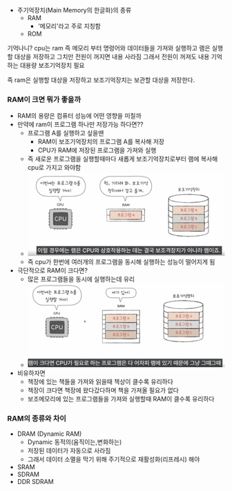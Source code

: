 - 주기억장치(Main Memory의 한글화)의 종류
	- RAM
		- '메모리'라고 주로 지칭함
	- ROM

기억나니? cpu는 ram 즉 메모리 부터 명령어와 데이터들을 가져와 실행하고
램은 실행할 대상을 저장하고 그치만 전원이 꺼지면 내용 사라짐
그래서 전원이 꺼져도 내용 기억하는 대용량 보조기억장치 필요

즉 ram은 실행할 대상을 저장하고 보조기억장치는 보관할 대상을 저장한다.

### RAM이 크면 뭐가 좋을까
- RAM의 용량은 컴퓨터 성능에 어떤 영향을 미칠까
- 만약에 ram이 프로그램 하나만 저장가능 하다면??
	- 프로그램 A를 실행하고 싶을땐 
		- RAM이 보조기억장치의 프로그램 A를 복사해 저장
		- CPU가 RAM에 저장된 프로그램을 가져와 실행
	- 즉 새로운 프로그램을 실행할때마다 새롭게 보조기억장치로부터 램에 복사해 cpu로 가지고 와야함
	- ![](../picture/Screenshot_20.png)
	- 즉 cpu가 한번에 여러개의 프로그램을 동시해 실행하는 성능이 떨어지게 됨
- 극단적으로 RAM이 크다면?
	- 많은 프로그램들을 동시에 실행하는데 유리
	- ![](../picture/Screenshot_21.png)
- 비유하자면 
	- 책장에 있는 책들을 가져와 읽을때 책상이 클수록 유리하다
	- 책장이 크다면 책장에 왔다갔다하며 책을 가져올 필요가 없다
	- 보조메모리에 있는 프로그램들을 가져와 실행할때 RAM이 클수록 유리하다
### RAM의 종류와 차이
- DRAM (Dynamic RAM)
	- Dynamic 동적의(움직이는,변화하는)
	- 저장된 데이터가 자동으로 사라짐
	- 그래서 데이터 소멸을 막기 위해 주기적으로 재활성화(리프레시) 해야
- SRAM
- SDRAM
- DDR SDRAM
